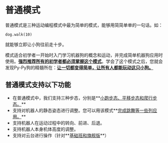 # 普通模式

普通模式是三种运动编程模式中最为简单的模式，能够用简简单单的一句话。如：

```
dog.walk(10)
```

就能够立即让小狗往前走十步。

  模式适合初学者一开始时入门学习机器狗的概念和运动，并完成简单机器狗应用时使用。**<u>强烈推荐所有的初学者都必须掌握这个模式</u>**。学会了这个模式之后，您就会发现Py-Py狗的精髓所在：**<u>让一切都变得简单，让所有人都能玩动这只小狗。</u>**



## 普通模式支持以下功能

- 在普通模式中，我们支持三种步态，分别是**<u>小跑步态、平移步态和爬行步态。</u>**
- 支持对机器人的静态姿态进行调整。您可以用该模式**<u>完成跳舞等一些列应用。</u>**
- 支持机器人在运动过程中的转向、前进、后退。
- 支持机器人本身机体高度的调整。
- 支持对云台进行操作（针对**<u>基础班和旗舰版</u>**）

